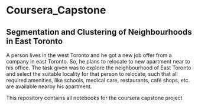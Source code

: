 # Coursera_Capstone
## Segmentation and Clustering of Neighbourhoods in East Toronto
A person lives in the west Toronto and he got a new job offer from a company in east Toronto. 
So, he plans to relocate to new apartment near to his office. The task given was to explore the 
neighbourhood of East Toronto and select the suitable locality for that person to relocate, such 
that all required amenities, like schools, medical care, restaurants, café shops, etc. are available 
nearby his apartment.

This repository contains all notebooks for the coursera capstone project
